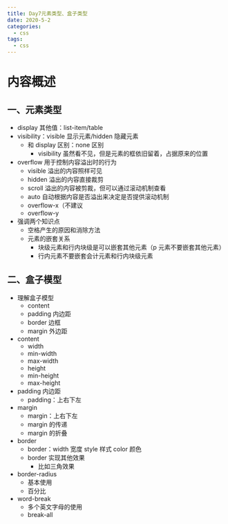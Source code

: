 ```yaml
---
title: Day7元素类型、盒子类型
date: 2020-5-2
categories:
  - css
tags:
  - css
---
```


<!-- more -->

# 内容概述

## 一、元素类型

- display 其他值：list-item/table
- visibility：visible 显示元素/hidden 隐藏元素
  - 和 display 区别：none 区别
    - visibility 虽然看不见，但是元素的框依旧留着，占据原来的位置
- overflow 用于控制内容溢出时的行为
  - visible 溢出的内容照样可见
  - hidden 溢出的内容直接裁剪
  - scroll 溢出的内容被剪裁，但可以通过滚动机制查看
  - auto 自动根据内容是否溢出来决定是否提供滚动机制
  - overflow-x（不建议
  - overflow-y
- 强调两个知识点
  - 空格产生的原因和消除方法
  - 元素的嵌套关系
    - 块级元素和行内块级是可以嵌套其他元素（p 元素不要嵌套其他元素）
    - 行内元素不要嵌套会计元素和行内块级元素

## 二、盒子模型

- 理解盒子模型
  - content
  - padding 内边距
  - border 边框
  - margin 外边距
- content
  - width
  - min-width
  - max-width
  - height
  - min-height
  - max-height
- padding 内边距
  - padding：上右下左
- margin
  - margin：上右下左
  - margin 的传递
  - margin 的折叠
- border
  - border：width 宽度 style 样式 color 颜色
  - border 实现其他效果
    - 比如三角效果
- border-radius
  - 基本使用
  - 百分比
- word-break
  - 多个英文字母的使用
  - break-all
